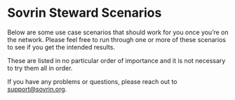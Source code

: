 # Sovrin Steward Scenarios

Below are some use case scenarios that should work for you once you’re on the network. Please feel free to run through one or more of these scenarios to see if you get the intended results.

These are listed in no particular order of importance and it is not necessary to try them all in order.

If you have any problems or questions, please reach out to support@sovrin.org.
